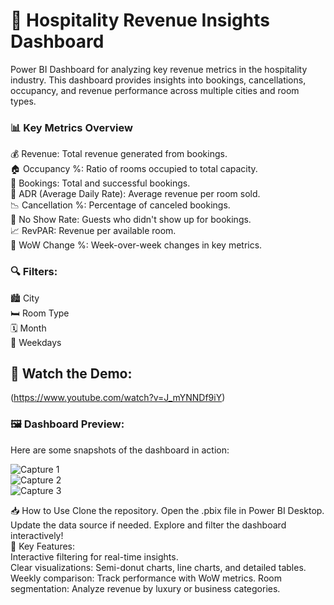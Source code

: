 # 🏨 Hospitality Revenue Insights Dashboard
Power BI Dashboard for analyzing key revenue metrics in the hospitality industry. This dashboard provides insights into bookings, cancellations, occupancy, and revenue performance across multiple cities and room types.

### 📊 Key Metrics Overview
💰 Revenue: Total revenue generated from bookings.<br>
🏠 Occupancy %: Ratio of rooms occupied to total capacity.<br>
📅 Bookings: Total and successful bookings.<br>
🛌 ADR (Average Daily Rate): Average revenue per room sold.<br>
📉 Cancellation %: Percentage of canceled bookings.<br>
🚫 No Show Rate: Guests who didn't show up for bookings.<br>
📈 RevPAR: Revenue per available room.<br>
🔄 WoW Change %: Week-over-week changes in key metrics.<br>
### 🔍 Filters:
🏙️ City<br>
🛏️ Room Type<br>
🗓️ Month<br>
📆 Weekdays<br>
## 🎥 Watch the Demo:

(https://www.youtube.com/watch?v=J_mYNNDf9iY)

### 🖼️ Dashboard Preview:
Here are some snapshots of the dashboard in action:

![Capture 1](https://github.com/user-attachments/assets/adb6bd90-e023-4a2e-bfef-6de09dae957b)  <br>
![Capture 2](https://github.com/user-attachments/assets/e094468c-e963-46ab-90d3-bd931ff08be3)   <br>
![Capture 3](https://github.com/user-attachments/assets/2e6a0c61-65a4-4859-812d-da72ef2fa2cf)   <br>


📥 How to Use
Clone the repository.
Open the .pbix file in Power BI Desktop.
Update the data source if needed.
Explore and filter the dashboard interactively! <br>
🔗 Key Features:<br>
Interactive filtering for real-time insights.<br>
Clear visualizations: Semi-donut charts, line charts, and detailed tables.
Weekly comparison: Track performance with WoW metrics.
Room segmentation: Analyze revenue by luxury or business categories.




